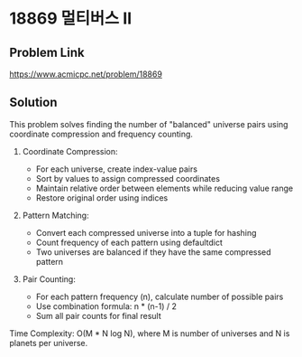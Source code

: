 # 18869 멀티버스 II

## Problem Link

https://www.acmicpc.net/problem/18869

## Solution

This problem solves finding the number of "balanced" universe pairs using coordinate compression and frequency counting.

1. Coordinate Compression:

   - For each universe, create index-value pairs
   - Sort by values to assign compressed coordinates
   - Maintain relative order between elements while reducing value range
   - Restore original order using indices

2. Pattern Matching:

   - Convert each compressed universe into a tuple for hashing
   - Count frequency of each pattern using defaultdict
   - Two universes are balanced if they have the same compressed pattern

3. Pair Counting:
   - For each pattern frequency (n), calculate number of possible pairs
   - Use combination formula: n \* (n-1) / 2
   - Sum all pair counts for final result

Time Complexity: O(M \* N log N), where M is number of universes and N is planets per universe.
